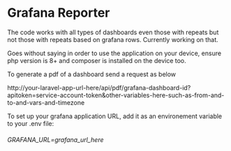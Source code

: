 # Grafana Reporter

The code works with all types of dashboards even those with repeats but not those with repeats based on grafana rows. Currently working on that.

Goes without saying in order to use the application on your device, ensure php version is 8+ and composer is installed on the device too.

To generate a pdf of a dashboard send a request as below

http://your-laravel-app-url-here/api/pdf/grafana-dashboard-id?apitoken=service-account-token&other-variables-here-such-as-from-and-to-and-vars-and-timezone

To set up your grafana application URL, add it as an environement variable to your .env file:

###### GRAFANA_URL=grafana_url_here
